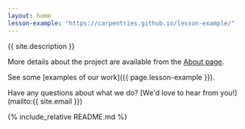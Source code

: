 ```yaml
---
layout: home
lesson-example: "https://carpentries.github.io/lesson-example/"
---
```


{{ site.description }}

More details about the project are available from the [About page](about).

See some [examples of our work]({{ page.lesson-example }}).

Have any questions about what we do? [We'd love to hear from you!](mailto:{{ site.email }})

{% include_relative README.md %}
